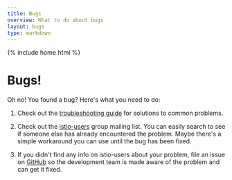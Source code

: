 ```yaml
---
title: Bugs
overview: What to do about bugs
layout: bugs
type: markdown
---
```

{% include home.html %}

# Bugs!

Oh no! You found a bug? Here's what you need to do:

1. Check out the [troubleshooting guide]({{home}}/troubleshooting) for solutions to common problems.

2. Check out the [istio-users](https://groups.google.com/forum/#!forum/istio-users) group mailing list. You can easily search to
see if someone else has already encountered the problem. Maybe there's a simple workaround you can use until the bug has been fixed.

3. If you didn't find any info on istio-users about your problem, file an issue on [GitHub](https://github.com/istio/issues/issues/new) so
the development team is made aware of the problem and can get it fixed.
